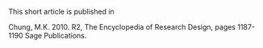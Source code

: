 This short article is published in

 Chung, M.K. 2010. R2, The Encyclopedia of Research Design, pages 1187-1190 Sage Publications.
